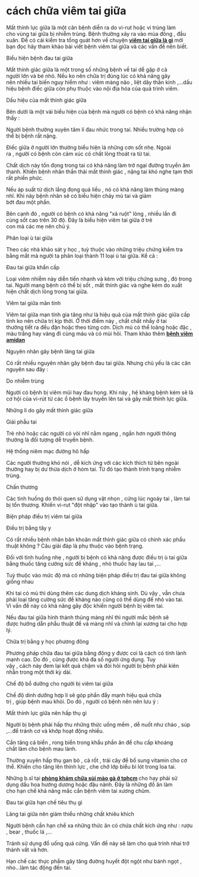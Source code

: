 # cách chữa viêm tai giữa
<p>Mất thính lực&nbsp;giữa là&nbsp;một&nbsp;căn bệnh&nbsp;diễn ra&nbsp;do&nbsp;vi-rut&nbsp;hoặc&nbsp;vi trùng&nbsp;làm cho&nbsp;vùng&nbsp;tai giữa bị&nbsp;nhiễm trùng. Bệnh thường&nbsp;xảy ra&nbsp;vào mùa đông , đầu xuân. Để có cái&nbsp;kiểm tra&nbsp;tổng quát&nbsp;hơn về&nbsp;chuyện&nbsp;<strong><a href="http://phongkhamsuimaoga.com/benh-viem-tai-giua-va-nhung-dieu-can-biet-1443.html">viêm tai giữa là gì</a>&nbsp;</strong>mời bạn đọc hãy&nbsp;tham khảo&nbsp;bài viết bệnh&nbsp;viêm tai&nbsp;giữa và&nbsp;các&nbsp;vấn đề&nbsp;nên&nbsp;biết.</p>

<p>Biểu hiện&nbsp;bệnh&nbsp;đau tai&nbsp;giữa</p>

<p>Mất thính giác&nbsp;giữa là&nbsp;một&nbsp;trong số&nbsp;những&nbsp;bệnh về tai&nbsp;dễ gặp&nbsp;ở cả người&nbsp;lớn&nbsp;và&nbsp;bé&nbsp;nhỏ. Nếu&nbsp;ko nên&nbsp;chữa trị&nbsp;đúng lúc&nbsp;có khả năng&nbsp;gây nên&nbsp;nhiều&nbsp;tai biến&nbsp;nguy hiểm&nbsp;như : viêm màng não , liệt dây&nbsp;thần kinh&nbsp;,...dấu hiệu bệnh&nbsp;điếc&nbsp;giữa còn&nbsp;phụ thuộc&nbsp;vào nội địa hóa của&nbsp;quá trình&nbsp;viêm.</p>

<p>Dấu hiệu&nbsp;của&nbsp;mất thính giác&nbsp;giữa</p>

<p>Bên dưới&nbsp;là&nbsp;một vài&nbsp;biểu hiện&nbsp;của bệnh mà&nbsp;người có bệnh&nbsp;có khả năng&nbsp;nhận thấy&nbsp;:</p>

<p>Người bệnh&nbsp;thường xuyên&nbsp;tâm lí&nbsp;đau&nbsp;nhức&nbsp;trong tai. Nhiều&nbsp;trường hợp&nbsp;có thể&nbsp;bị bệnh&nbsp;rất nặng.</p>

<p>Điếc&nbsp;giữa ở người&nbsp;lớn&nbsp;thường&nbsp;biểu hiện&nbsp;là&nbsp;những&nbsp;cơn sốt nhẹ.&nbsp;Ngoài ra&nbsp;,&nbsp;người có bệnh&nbsp;còn&nbsp;cảm xúc&nbsp;có chất lỏng thoát ra từ tai.</p>

<p>Chất dịch này&nbsp;tồn đọng&nbsp;trong tai&nbsp;có khả năng&nbsp;làm&nbsp;trở ngại&nbsp;đường truyền âm thanh. Khiến&nbsp;bệnh nhân&nbsp;thần thái&nbsp;mất thính giác&nbsp;, nặng tai khó nghe tạm thời rất&nbsp;phiền phức.</p>

<p>Nếu áp suất từ dịch&nbsp;lắng đọng&nbsp;quá liều&nbsp;, nó&nbsp;có khả năng&nbsp;làm thủng màng nhĩ.&nbsp;Khi&nbsp;này&nbsp;bệnh nhân&nbsp;sẽ có&nbsp;biểu hiện&nbsp;chảy mủ tai và&nbsp;giảm bớt&nbsp;đau&nbsp;một&nbsp;phần.</p>

<p>Bên cạnh đó&nbsp;,&nbsp;người có bệnh&nbsp;có khả năng&nbsp;&quot;xả ruột&quot;&nbsp;lỏng , nhiều lần&nbsp;đi cùng&nbsp;sốt cao trên&nbsp;30&nbsp;độ. Đây là&nbsp;biểu hiện&nbsp;viêm tai&nbsp;giữa ở&nbsp;trẻ con&nbsp;mà&nbsp;các&nbsp;mẹ&nbsp;nên&nbsp;chú ý.</p>

<p>Phân loại&nbsp;ù tai&nbsp;giữa</p>

<p>Theo&nbsp;các&nbsp;nhà khảo sát&nbsp;y học&nbsp;,&nbsp;tuỳ thuộc&nbsp;vào&nbsp;những&nbsp;triệu chứng&nbsp;kiểm tra bằng mắt&nbsp;mà người ta&nbsp;phân loại&nbsp;thành&nbsp;11&nbsp;loại&nbsp;ù tai&nbsp;giữa.&nbsp;Kể cả&nbsp;:</p>

<p>Đau tai&nbsp;giữa&nbsp;khẩn cấp</p>

<p>Loại&nbsp;viêm nhiễm&nbsp;này&nbsp;diễn tiến&nbsp;nhanh và kèm với&nbsp;triệu chứng&nbsp;sưng , đỏ trong tai.&nbsp;Người mang bệnh&nbsp;có thể&nbsp;bị sốt ,&nbsp;mất thính giác&nbsp;và nghe kém do&nbsp;xuất hiện&nbsp;chất dịch lỏng trong tai giữa.</p>

<p>Viêm tai&nbsp;giữa&nbsp;mãn tính</p>

<p>Viêm tai&nbsp;giữa&nbsp;mạn tính&nbsp;gia tăng&nbsp;như là&nbsp;hiệu quả&nbsp;của&nbsp;mất thính giác&nbsp;giữa&nbsp;cấp tính&nbsp;ko nên&nbsp;chữa trị&nbsp;kịp thời. Ở&nbsp;thời điểm&nbsp;này , chất&nbsp;chất nhầy&nbsp;ở tai thường&nbsp;tiết ra&nbsp;đều đặn&nbsp;hoặc theo từng cơn. Dịch mủ&nbsp;có thể&nbsp;loãng hoặc đặc , màu trắng hay vàng&nbsp;đi cùng&nbsp;máu và có&nbsp;mùi hôi.&nbsp;Tham khảo thêm&nbsp;<strong><a href="http://phongkhamsuimaoga.com/viem-amidan-la-gi-nguyen-nhan-trieu-chung-va-cach-chua-1438.html">bệnh viêm amidan</a></strong></p>

<p>Nguyên nhân&nbsp;gây bệnh&nbsp;lãng tai&nbsp;giữa</p>

<p>Có&nbsp;rất nhiều&nbsp;nguyên nhân&nbsp;gây bệnh&nbsp;đau tai&nbsp;giữa. Nhưng&nbsp;chủ yếu&nbsp;là&nbsp;các&nbsp;căn nguyên&nbsp;sau đây&nbsp;:</p>

<p>Do&nbsp;nhiễm trùng</p>

<p>Người có bệnh&nbsp;bị viêm mũi hay&nbsp;đau họng.&nbsp;Khi&nbsp;này , hệ&nbsp;kháng bệnh&nbsp;kém sẽ là cơ hội của&nbsp;vi-rút&nbsp;từ&nbsp;các&nbsp;ổ bệnh&nbsp;lây truyền&nbsp;lên tai và gây&nbsp;mất thính lực&nbsp;giữa.</p>

<p>Những&nbsp;lí do&nbsp;gây&nbsp;mất thính giác&nbsp;giữa</p>

<p>Giải phẫu&nbsp;tai</p>

<p>Trẻ&nbsp;nhỏ hoặc&nbsp;các&nbsp;người có vòi nhĩ nằm ngang , ngắn hơn người&nbsp;thông thường&nbsp;là đối tượng dễ&nbsp;truyền bệnh.</p>

<p>Hệ thống&nbsp;niêm mạc&nbsp;đường hô hấp</p>

<p>Các&nbsp;người thường&nbsp;khó nói&nbsp;, dễ&nbsp;kích ứng&nbsp;với&nbsp;các&nbsp;kích thích&nbsp;từ bên ngoài thường hay bị&nbsp;dư thừa&nbsp;dịch ở hòm tai.&nbsp;Từ đó&nbsp;tạo thành&nbsp;trình trạng&nbsp;nhiễm trùng.</p>

<p>Chấn thương</p>

<p>Các&nbsp;tình huống&nbsp;do&nbsp;thói quen&nbsp;sử dụng&nbsp;vật nhọn , cứng&nbsp;lúc&nbsp;ngoáy tai , làm tai bị&nbsp;tổn thương. Khiến&nbsp;vi-rut&nbsp;&quot;đột nhập&quot;&nbsp;vào&nbsp;tạo thành&nbsp;ù tai&nbsp;giữa.</p>

<p>Biện pháp&nbsp;điều trị&nbsp;viêm tai&nbsp;giữa</p>

<p>Điều trị&nbsp;bằng tây y</p>

<p>Có&nbsp;rất nhiều&nbsp;bệnh nhân&nbsp;băn khoăn&nbsp;mất thính giác&nbsp;giữa&nbsp;có chính xác&nbsp;phẩu thuật&nbsp;không ? Câu&nbsp;giải đáp&nbsp;là&nbsp;phụ thuộc&nbsp;vào&nbsp;bệnh trạng.</p>

<p>Đối với&nbsp;tình huống&nbsp;nhẹ ,&nbsp;người bị bệnh&nbsp;có khả năng&nbsp;được&nbsp;điều trị&nbsp;ù tai&nbsp;giữa bằng&nbsp;thuốc&nbsp;tăng cường sức đề kháng&nbsp;, nhỏ&nbsp;thuốc&nbsp;hay&nbsp;lau&nbsp;tai ,...</p>

<p>Tuỳ thuộc&nbsp;vào&nbsp;mức độ&nbsp;mà có&nbsp;những&nbsp;biện pháp&nbsp;điều trị&nbsp;đau tai&nbsp;giữa&nbsp;không giống nhau</p>

<p>Khi&nbsp;tai có mủ thì&nbsp;dùng&nbsp;thêm&nbsp;các&nbsp;dung dịch&nbsp;kháng sinh.&nbsp;Dù vậy&nbsp;,&nbsp;vẫn chưa phải&nbsp;loại&nbsp;tăng cường sức đề kháng&nbsp;nào cũng&nbsp;có thể&nbsp;dùng&nbsp;để nhỏ vào tai. Vì&nbsp;vấn đề&nbsp;này&nbsp;có khả năng&nbsp;gây độc khiến&nbsp;người bệnh&nbsp;bị&nbsp;viêm tai.</p>

<p>Nếu&nbsp;đau tai&nbsp;giữa&nbsp;hình thành&nbsp;thủng màng nhĩ thì&nbsp;người mắc bệnh&nbsp;sẽ được&nbsp;hướng dẫn&nbsp;phẫu thuật&nbsp;để vá màng nhĩ và chỉnh lại xương tai cho&nbsp;hợp lý.</p>

<p>Chữa trị&nbsp;bằng&nbsp;y học phương đông</p>

<p>Phương pháp&nbsp;chữa&nbsp;đau tai&nbsp;giữa bằng&nbsp;đông y&nbsp;được coi&nbsp;là&nbsp;cách&nbsp;có tính&nbsp;lành mạnh&nbsp;cao.&nbsp;Do đó&nbsp;, cũng được khá&nbsp;đa số người&nbsp;ứng dụng.&nbsp;Tuy vậy&nbsp;,&nbsp;cách&nbsp;này&nbsp;đem lại&nbsp;kết quả&nbsp;chậm và đòi hỏi&nbsp;người bị bệnh&nbsp;phải&nbsp;kiên nhẫn&nbsp;trong&nbsp;một&nbsp;thời kỳ&nbsp;dài.</p>

<p>Chế độ&nbsp;bổ dưỡng&nbsp;cho người bị&nbsp;viêm tai&nbsp;giữa</p>

<p>Chế độ&nbsp;dinh dưỡng&nbsp;hợp lí&nbsp;sẽ góp phần&nbsp;đẩy mạnh&nbsp;hiệu quả&nbsp;chữa trị&nbsp;,&nbsp;giúp&nbsp;bệnh mau khỏi.&nbsp;Do đó&nbsp;,&nbsp;người có bệnh&nbsp;nên&nbsp;nên&nbsp;lưu ý&nbsp;:</p>

<p>Mất thính lực&nbsp;giữa&nbsp;nên&nbsp;hấp thụ&nbsp;gì</p>

<p>Người bị bệnh&nbsp;phải&nbsp;hấp thu&nbsp;những&nbsp;thức uống&nbsp;mềm , dễ nuốt như cháo , súp ,...để&nbsp;tránh&nbsp;cơ và khớp&nbsp;hoạt động&nbsp;nhiều.</p>

<p>Cần&nbsp;tăng cá biển , rong biển trong khẩu phần&nbsp;ăn&nbsp;để&nbsp;chu cấp&nbsp;khoáng chất&nbsp;làm cho&nbsp;bệnh mau lành.</p>

<p>Thường xuyên&nbsp;hấp thụ&nbsp;gan bò , cà rốt ,&nbsp;trái cây&nbsp;để&nbsp;bổ sung&nbsp;vitamin&nbsp;cho&nbsp;cơ thể.&nbsp;Khiến cho&nbsp;tăng lên&nbsp;thính lực ,&nbsp;che chở&nbsp;lớp&nbsp;biểu bì&nbsp;lót trong loa tai.</p>

<p>Những&nbsp;b.sĩ&nbsp;tại&nbsp;<strong><a href="http://phongkhamsuimaoga.com">phòng khám chữa sùi mào gà ở tphcm</a>&nbsp;</strong>cho hay&nbsp;phải&nbsp;sử dụng&nbsp;dầu hoa hướng dương hoặc đậu nành. Đây là&nbsp;những&nbsp;đồ ăn&nbsp;làm cho&nbsp;hạn chế&nbsp;khả năng&nbsp;mắc&nbsp;cần&nbsp;bệnh&nbsp;viêm tai&nbsp;xương chũm.</p>

<p>Đau tai&nbsp;giữa&nbsp;hạn chế&nbsp;tiêu thụ&nbsp;gì</p>

<p>Lãng tai&nbsp;giữa&nbsp;nên&nbsp;giảm thiểu&nbsp;những&nbsp;chất&nbsp;khiêu khích</p>

<p>Người bệnh&nbsp;cần&nbsp;hạn chế&nbsp;xa&nbsp;những&nbsp;thức ăn&nbsp;có chứa chất&nbsp;kích ứng&nbsp;như : rượu ,&nbsp;bear&nbsp;,&nbsp;thuốc&nbsp;lá ,...</p>

<p>Tránh&nbsp;sử dụng&nbsp;đồ uống&nbsp;quá cứng.&nbsp;Vấn đề&nbsp;này sẽ&nbsp;làm cho&nbsp;quá trình&nbsp;nhai&nbsp;trở thành&nbsp;vất vả&nbsp;hơn.</p>

<p>Hạn chế&nbsp;các&nbsp;thực phẩm&nbsp;gây tăng&nbsp;đường huyết&nbsp;đột ngột&nbsp;như bánh ngọt , nho...làm&nbsp;tác động&nbsp;đến&nbsp;tai.</p>

<p>&nbsp;</p>
